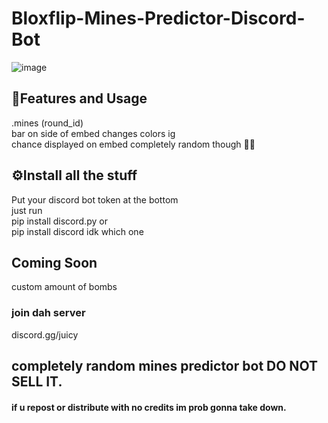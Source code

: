 # Bloxflip-Mines-Predictor-Discord-Bot

![image](https://user-images.githubusercontent.com/98252854/188293590-e06cf5df-64a1-4d41-b2c0-ae90f62e51a7.png)

## 📝Features and Usage
.mines (round_id)\
bar on side of embed changes colors ig\
chance displayed on embed completely random though 🤷‍♂️

## ⚙️Install all the stuff
Put your discord bot token at the bottom\
just run\
pip install discord.py   or\
pip install discord   idk which one

## Coming Soon
custom amount of bombs
### join dah server
discord.gg/juicy
## completely random mines predictor bot DO NOT SELL IT.
#### if u repost or distribute with no credits im prob gonna take down.

